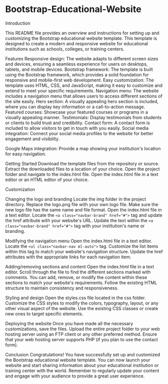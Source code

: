 # Bootstrap-Educational-Website

Introduction


This README file provides an overview and instructions for setting up and customizing the Bootstrap educational website template. This template is designed to create a modern and responsive website for educational institutions such as schools, colleges, or training centers.

Features
Responsive design: The website adapts to different screen sizes and devices, ensuring a seamless experience for users on desktops, tablets, and mobile devices.
Bootstrap framework: The template is built using the Bootstrap framework, which provides a solid foundation for responsive and mobile-first web development.
Easy customization: The template uses HTML, CSS, and JavaScript, making it easy to customize and extend to meet your specific requirements.
Navigation menu: The website includes a navigation menu that allows users to access different sections of the site easily.
Hero section: A visually appealing hero section is included, where you can display key information or a call-to-action message.
Featured courses: Showcase your featured courses or programs in a visually appealing manner.
Testimonials: Display testimonials from students or clients to build trust and credibility.
Contact form: A contact form is included to allow visitors to get in touch with you easily.
Social media integration: Connect your social media profiles to the website for better engagement and visibility.

Google Maps integration: Provide a map showing your institution's location for easy navigation.


Getting Started
Download the template files from the repository or source.
Extract the downloaded files to a location of your choice.
Open the project folder and navigate to the index.html file.
Open the index.html file in a text editor or an HTML editor of your choice.



Customization

Changing the logo and branding
Locate the img folder in the project directory.
Replace the logo.png file with your own logo file. Make sure the new logo file has the same name and file format.
Open the index.html file in a text editor.
Locate the `<a class="navbar-brand" href="#">` tag and update the href attribute with your website's URL.
Update the text within the `<a class="navbar-brand" href="#">` tag with your institution's name or branding.


Modifying the navigation menu
Open the index.html file in a text editor.
Locate the `<ul class="navbar-nav ml-auto">` tag.
Customize the list items within this tag to match your website's navigation structure.
Update the href attributes with the appropriate links for each navigation item.


Adding/removing sections and content
Open the index.html file in a text editor.
Scroll through the file to find the different sections marked with comments.
You can add, remove, or modify the content within these sections to match your website's requirements.
Follow the existing HTML structure to maintain consistency and responsiveness.


Styling and design
Open the styles.css file located in the css folder.
Customize the CSS styles to modify the colors, typography, layout, or any other visual aspect of the website.
Use the existing CSS classes or create new ones to target specific elements.


Deploying the website
Once you have made all the necessary customizations, save the files.
Upload the entire project folder to your web hosting server using an FTP client or any other preferred method.
Ensure that your web hosting server supports PHP (if you plan to use the contact form).


Conclusion
Congratulations! You have successfully set up and customized the Bootstrap educational website template. You can now launch your website and start sharing information about your educational institution or training center with the world. Remember to regularly update your content and engage with your audience to provide a great user experience.
